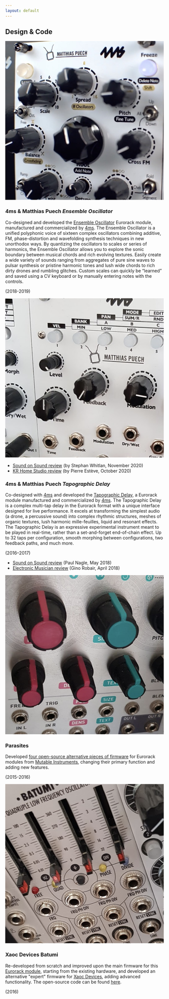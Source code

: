 ```yaml
---
layout: default
---
```


## Design & Code


<a href="https://4mscompany.com/p.php?p=984">
  <img class="flush-right-smaller" src="assets/img/enosc.jpg"
         alt="Ensemble Oscillator" />
</a>

### 4ms & Matthias Puech _Ensemble Oscillator_

Co-designed and developed the [Ensemble
Oscillator](http://4mscompany.com/p.php?p=984) Eurorack module,
manufactured and commercialized by [4ms](http://4mspedals.com/). The
Ensemble Oscillator is a unified polyphonic voice of sixteen complex
oscillators combining additive, FM, phase-distortion and wavefolding
synthesis techniques in new unorthodox ways. By quantizing the
oscillators to scales or series of harmonics, the Ensemble Oscillator
allows you to explore the sonic boundary between musical chords and
rich evolving textures. Easily create a wide variety of sounds ranging
from aggregates of pure sine waves to pulsar synthesis or pristine
harmonic tones and lush wide chords to rich dirty drones and rumbling
glitches. Custom scales can quickly be “learned” and saved using a CV
keyboard or by manually entering notes with the controls.

(2018-2019)

<a href="https://4mscompany.com/p.php?p=790">
  <img class="flush-right-smaller" src="assets/img/tapo.png"
         alt="Tapographic Delay" />
</a>

- [Sound on Sound review](https://www.soundonsound.com/node/4922356) (by Stephan Whitlan, November 2020)
- [KR Home Studio review](https://www.kr-homestudio.fr/produit/kr352-la-guerre-des-clones-rodolphe-burger-fakear-bvo-tests-matos/) (by Pierre Estève, October 2020)

### 4ms & Matthias Puech _Tapographic Delay_

Co-designed with [4ms](https://4mscompany.com/index.php) and developed
the [Tapographic Delay](https://4mscompany.com/p.php?p=790), a
Eurorack module manufactured and commercialized by
[4ms](http://4mspedals.com/). The Tapographic Delay is a complex
multi-tap delay in the Eurorack format with a unique interface
designed for live performance. It excels at transforming the simplest
audio (a drone, a percussive sound) into complex rhythmic structures,
meshes of organic textures, lush harmonic mille-feuilles, liquid and
resonant effects. The Tapographic Delay is an expressive experimental
instrument meant to be played in real-time, rather than a
set-and-forget end-of-chain effect. Up to 32 taps per configuration,
smooth morphing between configurations, two feedback paths, and much
more.

(2016–2017)

- [Sound on Sound
  review](https://www.soundonsound.com/reviews/4ms-tapographic-delay)
  (Paul Nagle, May 2018)
- [Electronic Musician
  review](https://www.emusician.com/gear/mod-squad-4ms-mattias-puech-tapographic-delay)
  (Gino Robair, April 2018)

<div style="clear: both;"></div>

<a href="http://mqtthiqs.github.io/parasites/">
  <img class="flush-right-smaller"
       src="assets/img/parasites.png"
       alt="Parasites" />
</a>

### Parasites

Developed [four open-source alternative pieces of
firmware](http://mqtthiqs.github.io/parasites/) for Eurorack modules
from [Mutable Instruments](https://mutable-instruments.net/), changing
their primary function and adding new features.

(2015-2016)


<div style="clear: both;"></div>

<a href="http://xaocdevices.com/main/batumi/">
  <img class="flush-right-smaller"
       src="assets/img/batumi.png"
       alt="Batumi (Photo credit Xaoc Devices)" />
</a>

### Xaoc Devices Batumi

Re-developed from scratch and improved upon the main firmware for this
[Eurorack module](http://xaocdevices.com/main/batumi/), starting from
the existing hardware, and developed an alternative "expert" firmware
for [Xaoc Devices](http://xaocdevices.com/), adding advanced
functionality. The open-source code can be found
[here](https://github.com/xaocdevices/batumi).

(2016)
